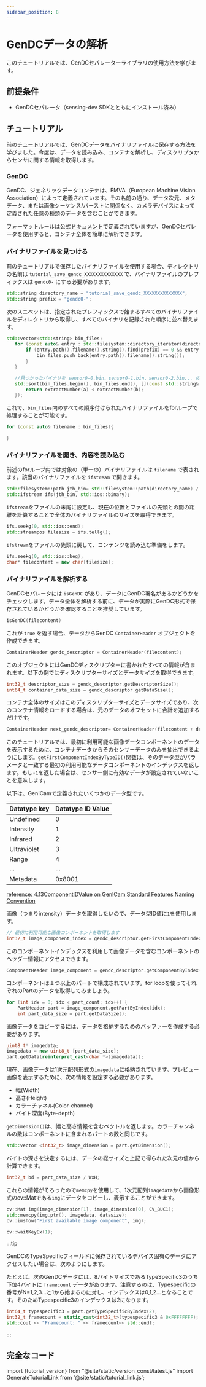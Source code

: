 ```yaml
---
sidebar_position: 8
---
```


# GenDCデータの解析

このチュートリアルでは、GenDCセパレーターライブラリの使用方法を学びます。

## 前提条件

* GenDCセパレータ（sensing-dev SDKとともにインストール済み）

## チュートリアル

[前のチュートリアル](save-gendc)では、GenDCデータをバイナリファイルに保存する方法を学びました。今度は、データを読み込み、コンテナを解析し、ディスクリプタからセンサに関する情報を取得します。

### GenDC

GenDC、ジェネリックデータコンテナは、EMVA（European Machine Vision Association）によって定義されています。その名前の通り、データ次元、メタデータ、または画像シーケンス/バーストに関係なく、カメラデバイスによって定義された任意の種類のデータを含むことができます。

フォーマットルールは[公式ドキュメント](https://www.emva.org/wp-content/uploads/GenICam_GenDC_v1_1.pdf)で定義されていますが、GenDCセパレータを使用すると、コンテナ全体を簡単に解析できます。

### バイナリファイルを見つける

前のチュートリアルで保存したバイナリファイルを使用する場合、ディレクトリの名前は `tutorial_save_gendc_XXXXXXXXXXXXXX` で、バイナリファイルのプレフィックスは `gendc0-` にする必要があります。

```c++
std::string directory_name = "tutorial_save_gendc_XXXXXXXXXXXXXX";
std::string prefix = "gendc0-";
```

次のスニペットは、指定されたプレフィックスで始まるすべてのバイナリファイルをディレクトリから取得し、すべてのバイナリを記録された順序に並べ替えます。

```c++
std::vector<std::string> bin_files;
   for (const auto& entry : std::filesystem::directory_iterator(directory_name)) {
       if (entry.path().filename().string().find(prefix) == 0 && entry.is_regular_file() && entry.path().extension() == ".bin") {
           bin_files.push_back(entry.path().filename().string());
       }
   }

   //見つかったバイナリを sensor0-0.bin、sensor0-1.bin、sensor0-2.bin... のように並べ替えます
   std::sort(bin_files.begin(), bin_files.end(), [](const std::string& a, const std::string& b) {
       return extractNumber(a) < extractNumber(b);
   });
```

これで、`bin_files`内のすべての順序付けられたバイナリファイルをforループで処理することが可能です。

```c++
for (const auto& filename : bin_files){

}
```

### バイナリファイルを開き、内容を読み込む

前述のforループ内では対象の（単一の）バイナリファイルは `filename` で表されます。該当のバイナリファイルを `ifstream` で開きます。

```c++
std::filesystem::path jth_bin= std::filesystem::path(directory_name) / std::filesystem::path(filename);
std::ifstream ifs(jth_bin, std::ios::binary);
```

`ifstream`をファイルの末尾に設定し、現在の位置とファイルの先頭との間の距離を計算することで全体のバイナリファイルのサイズを取得できます。

```c++
ifs.seekg(0, std::ios::end);
std::streampos filesize = ifs.tellg();
```

`ifstream`をファイルの先頭に戻して、コンテンツを読み込む準備をします。

```c++
ifs.seekg(0, std::ios::beg);
char* filecontent = new char[filesize];
```

### バイナリファイルを解析する

GenDCセパレータには `isGenDC` があり、データにGenDC署名があるかどうかをチェックします。データ全体を解析する前に、データが実際にGenDC形式で保存されているかどうかを確認することを推奨しています。

```c++
isGenDC(filecontent)
```

これが `true` を返す場合、データからGenDC `ContainerHeader` オブジェクトを作成できます。
```c++
ContainerHeader gendc_descriptor = ContainerHeader(filecontent);
```

このオブジェクトにはGenDCディスクリプターに書かれたすべての情報が含まれます。以下の例ではディスクリプターサイズとデータサイズを取得できます。
```c++
int32_t descriptor_size = gendc_descriptor.getDescriptorSize();
int64_t container_data_size = gendc_descriptor.getDataSize();
```

コンテナ全体のサイズはこのディスクリプターサイズとデータサイズであり、次のコンテナ情報をロードする場合は、元のデータのオフセットに合計を追加するだけです。
```c++
ContainerHeader next_gendc_descriptor= ContainerHeader(filecontent + descriptor_size + data_size);
```

このチュートリアルでは、最初に利用可能な画像データコンポーネントのデータを表示するために、コンテナデータからそのセンサーデータのみを抽出できるようにします。`getFirstComponentIndexByTypeID()`関数は、そのデータ型がパラメータと一致する最初の利用可能なデータコンポーネントのインデックスを返します。もし`-1`を返した場合は、センサー側に有効なデータが設定されていないことを意味します。

以下は、GenICamで定義されたいくつかのデータ型です。

| Datatype key | Datatype ID Value |
|--------------|-------------------|
| Undefined    | 0                 |
| Intensity    | 1                 |
| Infrared     | 2                 |
| Ultraviolet  | 3                 |
| Range        | 4                 |
| ...          | ...               |
| Metadata     | 0x8001            |

[reference: 4.13ComponentIDValue on GenICam Standard Features Naming Convention](https://www.emva.org/wp-content/uploads/GenICam_SFNC_v2_7.pdf)


画像（つまりintensity）データを取得したいので、データ型ID値に`1`を使用します。

```c++
// 最初に利用可能な画像コンポーネントを取得します
int32_t image_component_index = gendc_descriptor.getFirstComponentIndexByTypeID(1);
```

このコンポーネントインデックスを利用して画像データを含むコンポーネントのヘッダー情報にアクセスできます。

```c++
ComponentHeader image_component = gendc_descriptor.getComponentByIndex(image_component_index);
```

コンポーネントは１つ以上のパートで構成されています。for loopを使ってそれぞれのPartのデータを取得してみましょう。
```c++
for (int idx = 0; idx < part_count; idx++) {
    PartHeader part = image_component.getPartByIndex(idx);
    int part_data_size = part.getDataSize();
```

画像データをコピーするには、データを格納するためのバッファーを作成する必要があります。
```c++
uint8_t* imagedata;
imagedata = new uint8_t [part_data_size];
part.getData(reinterpret_cast<char *>(imagedata));
```

現在、画像データは1次元配列形式の`imagedata`に格納されています。プレビュー画像を表示するために、次の情報を設定する必要があります。
* 幅(Width)
* 高さ(Height)
* カラーチャネル(Color-channel)
* バイト深度(Byte-depth)

`getDimension()`は、幅と高さ情報を含むベクトルを返します。カラーチャンネルの数はコンポーネントに含まれるパートの数と同じです。
```c++
std::vector <int32_t> image_dimension = part.getDimension();
```

バイトの深さを決定するには、データの総サイズと上記で得られた次元の値から計算できます。
```c++
int32_t bd = part_data_size / WxH;
```

これらの情報がそろったので`memcpy`を使用して、1次元配列`imagedata`から画像形式のcv::Matである`img`にデータをコピーし、表示することができます。

```c++
cv::Mat img(image_dimension[1], image_dimension[0], CV_8UC1);
std::memcpy(img.ptr(), imagedata, datasize);
cv::imshow("First available image component", img);

cv::waitKeyEx(1);
```

:::tip

GenDCのTypeSpecificフィールドに保存されているデバイス固有のデータにアクセスしたい場合は、次のようにします。

たとえば、次のGenDCデータには、8バイトサイズであるTypeSpecific3のうち下位4バイトに `framecount` データがあります。注意するのは、Typespecificの番号がN=1,2,3...と1から始まるのに対し、インデックスは0,1,2...となることです。そのためTypespecific3のインデックスは2になります。

```c++
int64_t typespecific3 = part.getTypeSpecificByIndex(2);
int32_t framecount = static_cast<int32_t>(typespecific3 & 0xFFFFFFFF);
std::cout << "Framecount: " << framecount<< std::endl;           
```
:::


## 完全なコード

import {tutorial_version} from "@site/static/version_const/latest.js"
import GenerateTutorialLink from '@site/static/tutorial_link.js';

<GenerateTutorialLink language="cpp" tag={tutorial_version} tutorialfile="tutorial5_parse_gendc_data" />

